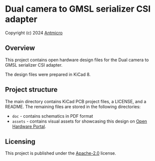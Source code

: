 # Dual camera to GMSL serializer CSI adapter

Copyright (c) 2024 [Antmicro](https://www.antmicro.com)


## Overview

This project contains open hardware design files for the Dual camera to GMSL serializer CSI adapter.

The design files were prepared in KiCad 8.

## Project structure

The main directory contains KiCad PCB project files, a LICENSE, and a README.
The remaining files are stored in the following directories:

* `doc` - contains schematics in PDF format
* `assets` - contains visual assets for showcasing this design on [Open Hardware Portal](https://openhardware.antmicro.com).

## Licensing

This project is published under the [Apache-2.0](LICENSE) license.
